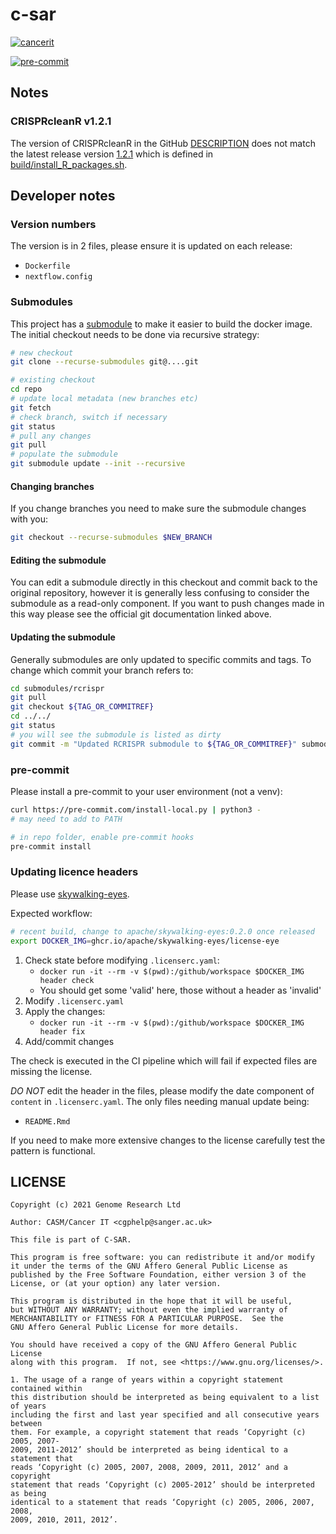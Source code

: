 # c-sar

[![cancerit](https://circleci.com/gh/cancerit/C-SAR.svg?style=svg)](https://circleci.com/gh/cancerit/C-SAR)

[![pre-commit](https://img.shields.io/badge/pre--commit-enabled-brightgreen?logo=pre-commit&logoColor=white)](https://github.com/pre-commit/pre-commit)

## Notes

### CRISPRcleanR v1.2.1

The version of CRISPRcleanR in the GitHub [DESCRIPTION](https://github.com/francescojm/CRISPRcleanR/blob/master/DESCRIPTION) does not match the latest release version [1.2.1](https://github.com/francescojm/CRISPRcleanR/releases/tag/v2.2.1) which is defined in [build/install_R_packages.sh](https://gitlab.internal.sanger.ac.uk/casm/team113/nextflow_pipeines/c-sar/-/blob/develop/build/install_R_packages.sh).

## Developer notes

### Version numbers

The version is in 2 files, please ensure it is updated on each release:

- `Dockerfile`
- `nextflow.config`

### Submodules

This project has a [submodule](https://git-scm.com/book/en/v2/Git-Tools-Submodules) to make it easier to build the docker
image.  The initial checkout needs to be done via recursive strategy:

```bash
# new checkout
git clone --recurse-submodules git@....git

# existing checkout
cd repo
# update local metadata (new branches etc)
git fetch
# check branch, switch if necessary
git status
# pull any changes
git pull
# populate the submodule
git submodule update --init --recursive
```

#### Changing branches

If you change branches you need to make sure the submodule changes with you:

```bash
git checkout --recurse-submodules $NEW_BRANCH
```

#### Editing the submodule

You can edit a submodule directly in this checkout and commit back to the original repository, however it is generally
less confusing to consider the submodule as a read-only component.  If you want to push changes made in this way please
see the official git documentation linked above.

#### Updating the submodule

Generally submodules are only updated to specific commits and tags.  To change which commit your branch refers to:

```bash
cd submodules/rcrispr
git pull
git checkout ${TAG_OR_COMMITREF}
cd ../../
git status
# you will see the submodule is listed as dirty
git commit -m "Updated RCRISPR submodule to ${TAG_OR_COMMITREF}" submodules/rcrispr
```

### pre-commit

Please install a pre-commit to your user environment (not a venv):

```bash
curl https://pre-commit.com/install-local.py | python3 -
# may need to add to PATH

# in repo folder, enable pre-commit hooks
pre-commit install
```

### Updating licence headers

Please use [skywalking-eyes](https://github.com/apache/skywalking-eyes).

Expected workflow:

```bash
# recent build, change to apache/skywalking-eyes:0.2.0 once released
export DOCKER_IMG=ghcr.io/apache/skywalking-eyes/license-eye
```

1. Check state before modifying `.licenserc.yaml`:
   - `docker run -it --rm -v $(pwd):/github/workspace $DOCKER_IMG header check`
   - You should get some 'valid' here, those without a header as 'invalid'
1. Modify `.licenserc.yaml`
1. Apply the changes:
   - `docker run -it --rm -v $(pwd):/github/workspace $DOCKER_IMG header fix`
1. Add/commit changes

The check is executed in the CI pipeline which will fail if expected files are missing the license.

*DO NOT* edit the header in the files, please modify the date component of `content` in `.licenserc.yaml`.  The only files needing manual update being:

- `README.Rmd`

If you need to make more extensive changes to the license carefully test the pattern is functional.

## LICENSE

```
Copyright (c) 2021 Genome Research Ltd

Author: CASM/Cancer IT <cgphelp@sanger.ac.uk>

This file is part of C-SAR.

This program is free software: you can redistribute it and/or modify
it under the terms of the GNU Affero General Public License as
published by the Free Software Foundation, either version 3 of the
License, or (at your option) any later version.

This program is distributed in the hope that it will be useful,
but WITHOUT ANY WARRANTY; without even the implied warranty of
MERCHANTABILITY or FITNESS FOR A PARTICULAR PURPOSE.  See the
GNU Affero General Public License for more details.

You should have received a copy of the GNU Affero General Public License
along with this program.  If not, see <https://www.gnu.org/licenses/>.

1. The usage of a range of years within a copyright statement contained within
this distribution should be interpreted as being equivalent to a list of years
including the first and last year specified and all consecutive years between
them. For example, a copyright statement that reads ‘Copyright (c) 2005, 2007-
2009, 2011-2012’ should be interpreted as being identical to a statement that
reads ‘Copyright (c) 2005, 2007, 2008, 2009, 2011, 2012’ and a copyright
statement that reads ‘Copyright (c) 2005-2012’ should be interpreted as being
identical to a statement that reads ‘Copyright (c) 2005, 2006, 2007, 2008,
2009, 2010, 2011, 2012’.
```
